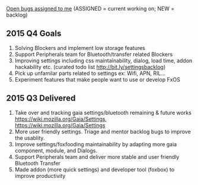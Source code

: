 [Open bugs assigned to me](https://bugzilla.mozilla.org/buglist.cgi?quicksearch=assignee%3Agasolin%40mozilla.com) (ASSIGNED = current working on; NEW = backlog)

## 2015 Q4 Goals
1. Solving Blockers and implement low storage features
2. Support Peripherals team for Bluetooth/transfer related Blockers
3. Improving settings including css maintainability, dialog, load time, addon hackability etc. (curated todo list http://bit.ly/settingsbacklog)
4. Pick up unfamilar parts related to settings ex: Wifi, APN, RIL...
5. Experiment features that make people want to use or develop FxOS


## 2015 Q3 Delivered
1. Take over and tracking gaia settings/bluetooth remaining & future works https://wiki.mozilla.org/Gaia/Settings, https://wiki.mozilla.org/Gaia/Settings
2. More user friendly settings. Triage and mentor backlog bugs to improve the usablity.
3. Improve settings/foxfooding maintainability by adapting more gaia component, module, and Dialogs.
4. Support Peripherals team and deliver more stable and user friendly Bluetooth Transfer
5. Made addon (more quick settings) and developer tool (foxbox) to improve productivity

